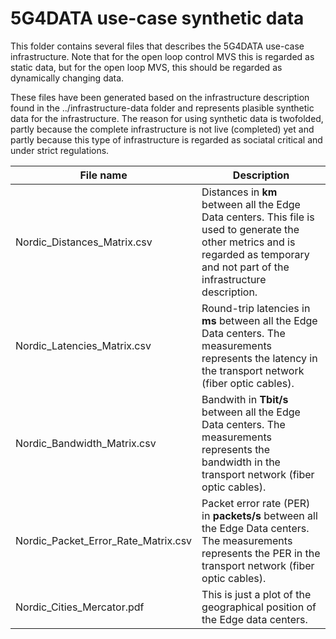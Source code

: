 # 5G4DATA use-case synthetic data
This folder contains several files that describes the 5G4DATA use-case infrastructure. Note that for the open loop control MVS this is regarded as static data, but for the open loop MVS, this should be regarded as dynamically changing data.

These files have been generated based on the infrastructure description found in the ../infrastructure-data folder and represents plasible synthetic data for the infrastructure. The reason for using synthetic data is twofolded, partly because the complete infrastructure is not live (completed) yet and partly because this type of infrastructure is regarded as sociatal critical and under strict regulations.

| File name                  | Description                           |
| -------------------------- | ------------------------------------- |
| Nordic_Distances_Matrix.csv | Distances in **km** between all the Edge Data centers. This file is used to generate the other metrics and is regarded as temporary and not part of the infrastructure description. |
| Nordic_Latencies_Matrix.csv | Round-trip latencies in **ms** between all the Edge Data centers. The measurements represents the latency in the transport network (fiber optic cables). |
| Nordic_Bandwidth_Matrix.csv | Bandwith in **Tbit/s** between all the Edge Data centers. The measurements represents the bandwidth in the transport network (fiber optic cables). |
| Nordic_Packet_Error_Rate_Matrix.csv | Packet error rate (PER) in **packets/s** between all the Edge Data centers. The measurements represents the PER in the transport network (fiber optic cables).|
| Nordic_Cities_Mercator.pdf | This is just a plot of the geographical position of the Edge data centers. |


